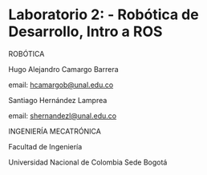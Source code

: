 # Laboratorio 2: - Robótica de Desarrollo, Intro a ROS
ROBÓTICA


Hugo Alejandro Camargo Barrera

email: hcamargob@unal.edu.co


Santiago Hernández Lamprea

email: shernandezl@unal.edu.co



INGENIERÍA MECATRÓNICA

Facultad de Ingeniería

Universidad Nacional de Colombia Sede Bogotá

